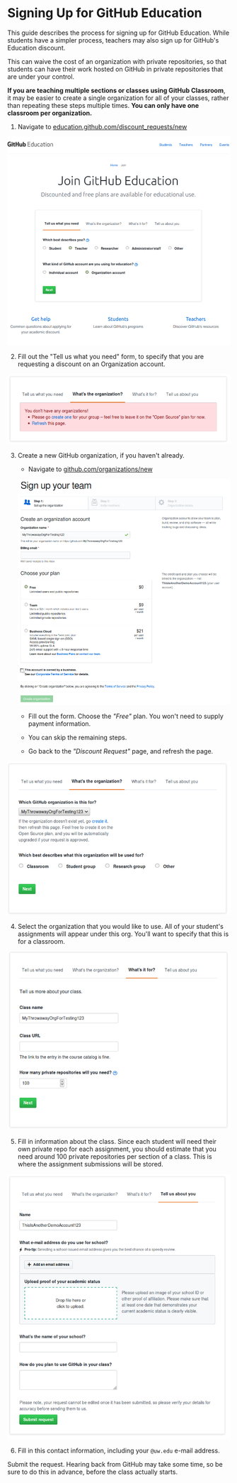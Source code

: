 # Signing Up for GitHub Education

This guide describes the process for signing up for GitHub Education.
While students have a simpler process, teachers may also sign up for GitHub's Education
discount.

This can waive the cost of an organization with private repositories, so that students can have their work
hosted on GitHub in private repositories that are under your control.

**If you are teaching multiple sections or classes using GitHub Classroom**, it may be easier to create a single
organization for all of your classes, rather than repeating these steps multiple times.
**You can only have one classroom per organization.**

1. Navigate to [education.github.com/discount_requests/new](https://education.github.com/discount_requests/new)

![Signing up for GitHub education.](/img/join-gh-edu-1.png)

2. Fill out the "Tell us what you need" form, to specify that you are requesting a discount on an Organization
  account.

![Signing up, choosing the organization.](/img/join-gh-edu-2.png)

3. Create a new GitHub organization, if you haven't already.

    - Navigate to [github.com/organizations/new](https://github.com/organizations/new)

    ![Creating an organization.](/img/create-org.png)

    - Fill out the form. Choose the _"Free"_ plan. You won't need to supply payment information.

    - You can skip the remaining steps.

    - Go back to the _"Discount Request"_ page, and refresh the page.

![Selecting the org.](/img/join-gh-edu-3.png)

4. Select the organization that you would like to use. All of your student's assignments will appear under this org.
You'll want to specify that this is for a classroom.

![Filling out class details.](/img/join-gh-edu-4.png)

5. Fill in information about the class. Since each student will need their own private repo for each assignment,
you should estimate that you need around 100 private repositories per section of a class. This is where the assignment submissions will
be stored.

![About you information](/img/join-gh-edu-5.png)

6. Fill in this contact information, including your `@uw.edu` e-mail address.
  
Submit the request. Hearing back from GitHub may take some time, so be sure to do this in advance, before the class
actually starts.
